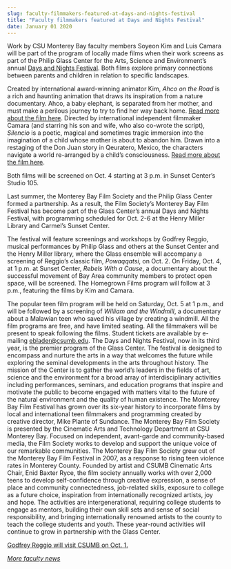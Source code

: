 ```yaml
---
slug: faculty-filmmakers-featured-at-days-and-nights-festival
title: "Faculty filmmakers featured at Days and Nights Festival"
date: January 01 2020
---
```


<p>Work by CSU Monterey Bay faculty members Soyeon Kim and Luis Camara will be part of the program of locally made films when their work screens as part of the Philip Glass Center for the Arts, Science and Environment’s annual <a href="http://daysandnightsfestival.com/">Days and Nights Festival</a>. Both films explore primary connections between parents and children in relation to specific landscapes.
</p><p>Created by international award-winning animator Kim, <em>Ahco on the Road</em> is a rich and haunting animation that draws its inspiration from a nature documentary. Ahco, a baby elephant, is separated from her mother, and must make a perilous journey to try to find her way back home. <a href="http://daysandnightsfestival.com/festival/ahco-on-the-road/">Read more about the film here</a>. Directed by international independent filmmaker Camara (and starring his son and wife, who also co-wrote the script), <em>Silencio</em> is a poetic, magical and sometimes tragic immersion into the imagination of a child whose mother is about to abandon him. Drawn into a restaging of the Don Juan story in Qeuratero, Mexico, the characters navigate a world re-arranged by a child’s consciousness. <a href="http://daysandnightsfestival.com/festival/silencio-film/">Read more about the film here</a>.
</p><p>Both films will be screened on Oct. 4 starting at 3 p.m. in Sunset Center’s Studio 105.
</p><p>Last summer, the Monterey Bay Film Society and the Philip Glass Center formed a partnership. As a result, the Film Society’s Monterey Bay Film Festival has become part of the Glass Center’s annual Days and Nights Festival, with programming scheduled for Oct. 2-6 at the Henry Miller Library and Carmel’s Sunset Center. 
</p><p>The festival will feature screenings and workshops by Godfrey Reggio, musical performances by Philip Glass and others at the Sunset Center and the Henry Miller library, where the Glass ensemble will accompany a screening of Reggio’s classic film, <em>Powaqqatsi</em>, on Oct. 2. On Friday, Oct. 4, at 1 p.m. at Sunset Center, <em>Rebels With a Cause</em>, a documentary about the successful movement of Bay Area community members to protect open space, will be screened. The Homegrown Films program will follow at 3 p.m., featuring the films by Kim and Camara.
</p><p>The popular teen film program will be held on Saturday, Oct. 5 at 1 p.m., and will be followed by a screening of <em>William and the Windmill</em>, a documentary about a Malawian teen who saved his village by creating a windmill. All the film programs are free, and have limited seating. All the filmmakers will be present to speak following the films. Student tickets are available by e-mailing <a href="&#x6d;&#x61;&#x69;&#x6c;&#x74;&#x6f;&#x3a;&#x65;&#98;&#108;&#97;&#100;&#101;&#114;&#64;&#99;&#115;&#117;m&#x62;&#x2e;&#x65;&#x64;&#x75;">eblader@csumb.edu</a>. The Days and Nights Festival, now in its third year, is the premier program of the Glass Center. The festival is designed to encompass and nurture the arts in a way that welcomes the future while exploring the seminal developments in the arts throughout history. The mission of the Center is to gather the world’s leaders in the fields of art, science and the environment for a broad array of interdisciplinary activities including performances, seminars, and education programs that inspire and motivate the public to become engaged with matters vital to the future of the natural environment and the quality of human existence. The Monterey Bay Film Festival has grown over its six-year history to incorporate films by local and international teen filmmakers and programming created by creative director, Mike Plante of Sundance. The Monterey Bay Film Society is presented by the Cinematic Arts and Technology Department at CSU Monterey Bay. Focused on independent, avant-garde and community-based media, the Film Society works to develop and support the unique voice of our remarkable communities. The Monterey Bay Film Society grew out of the Monterey Bay Film Festival in 2007, as a response to rising teen violence rates in Monterey County. Founded by artist and CSUMB Cinematic Arts Chair, Enid Baxter Ryce, the film society annually works with over 2,000 teens to develop self-confidence through creative expression, a sense of place and community connectedness, job-related skills, exposure to college as a future choice, inspiration from internationally recognized artists, joy and hope. The activities are intergenerational, requiring college students to engage as mentors, building their own skill sets and sense of social responsibility, and bringing internationally renowned artists to the county to teach the college students and youth. These year-round activities will continue to grow in partnership with the Glass Center.
</p><p><a href="http://news.csumb.edu/news/2013/sep/24/acclaimed-director-screens-film-oct-1">Godfrey Reggio will visit CSUMB on Oct. 1.</a>
</p><p><a href="http://news.csumb.edu/news/2013/jan/31/faculty-highlights"><em>More faculty news</em></a>
</p>
